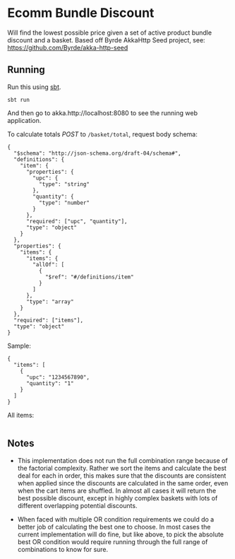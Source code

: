 # Ecomm Bundle Discount

Will find the lowest possible price given a set of active product bundle discount and a basket.
Based off Byrde AkkaHttp Seed project, see: https://github.com/Byrde/akka-http-seed

## Running

Run this using [sbt](akka.http://www.scala-sbt.org/).

```
sbt run
```

And then go to akka.http://localhost:8080 to see the running web application.

To calculate totals *POST* to `/basket/total`, request body schema:
```
{
  "$schema": "http://json-schema.org/draft-04/schema#",
  "definitions": {
    "item": {
      "properties": {
        "upc": {
          "type": "string"
        },
        "quantity": {
          "type": "number"
        }
      },
      "required": ["upc", "quantity"],
      "type": "object"
    }
  },
  "properties": {
    "items": {
      "items": {
        "allOf": [
          {
            "$ref": "#/definitions/item"
          }
        ]
      },
      "type": "array"
    }
  },
  "required": ["items"],
  "type": "object"
}
```

Sample:
```
{
  "items": [
    {
      "upc": "1234567890",
      "quantity": "1"
    }
  ]
}
```

All items:
```

```

## Notes

- This implementation does not run the full combination range because of the factorial complexity. Rather we sort the items
and calculate the best deal for each in order, this makes sure that the discounts are consistent when applied since the discounts
are calculated in the same order, even when the cart items are shuffled. In almost all cases it will return the best possible discount,
except in highly complex baskets with lots of different overlapping potential discounts.

- When faced with multiple OR condition requirements we could do a better job of calculating the best one to choose. In
most cases the current implementation will do fine, but like above, to pick the absolute best OR condition would require
running through the full range of combinations to know for sure.